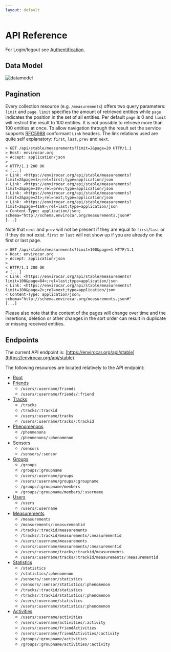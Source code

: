 ```yaml
---
layout: default
---
```

# API Reference
For Login/logout see [Authentification](authentification).

## Data Model
![datamodel][datamodel]

## Pagination

Every collection resource (e.g. `/measurements`) offers two query parameters: `limit` and `page`. `limit` specifies the amount of retrieved entities while `page` indicates the position in the set of all entities. Per default `page` is 0 and `limit` will restrict the result to 100 entities. It is not possible to retrieve more than 100 entities at once. To allow navigation through the result set the service supports [RFC5988][rfc5988] conformant `Link` headers. The link relations used are quite self explanatory: `first`, `last`, `prev` and `next`.

```
> GET /api/stable/measurements?limit=2&page=20 HTTP/1.1
> Host: envirocar.org
> Accept: application/json
> 
< HTTP/1.1 200 OK
< [...]
< Link: <https://envirocar.org/api/stable/measurements?limit=2&page=1>;rel=first;type=application/json
< Link: <https://envirocar.org/api/stable/measurements?limit=2&page=19>;rel=prev;type=application/json
< Link: <https://envirocar.org/api/stable/measurements?limit=2&page=21>;rel=next;type=application/json
< Link: <https://envirocar.org/api/stable/measurements?limit=2&page=4169>;rel=last;type=application/json
< Content-Type: application/json; schema="http://schema.envirocar.org/measurements.json#"
[...]

```

Note that `next` and `prev` will not be present if they are equal to `first`/`last` or if they do not exist. `first` or `last` will not show up if you are already on the first or last page.

```
> GET /api/stable/measurements?limit=100&page=1 HTTP/1.1
> Host: envirocar.org
> Accept: application/json
> 
< HTTP/1.1 200 OK
< [...]
< Link: <https://envirocar.org/api/stable/measurements?limit=100&page=84>;rel=last;type=application/json
< Link: <https://envirocar.org/api/stable/measurements?limit=100&page=2>;rel=next;type=application/json
< Content-Type: application/json; schema="http://schema.envirocar.org/measurements.json#"
[...]
```

Please also note that the content of the pages will change over time and the insertions, deletion or other changes in the sort order can result in duplicate or missing received entities.

## Endpoints

The current API endpoint is: [https://envirocar.org/api/stable](https://envirocar.org/api/stable).

The following resources are located relatively to the API endpoint:

* [Root](root)
* [Friends](friends)
    * `/users/:username/friends`
    * `/users/:username/friends/:friend`
* [Tracks](tracks)
    * `/tracks`
    * `/tracks/:trackid`
    * `/users/:username/tracks`
    * `/users/:username/tracks/:trackid`
* [Phenomenons](phenomenons)
    * `/phenmenons`
    * `/phenmenons/:phenomenon`
* [Sensors](sensors)
    * `/sensors`
    * `/sensors/:sensor`
* [Groups](groups)
    * `/groups`
    * `/groups/:groupname`
    * `/users/:username/groups`
    * `/users/:username/groups/:groupname`
    * `/groups/:groupname/members`
    * `/groups/:groupname/members/:username`
* [Users](users)
    * `/users`
    * `/users/:username`
* [Measurements](measurements)
    * `/measurements`
    * `/measurements/:measurementid`
    * `/tracks/:trackid/measurements`
    * `/tracks/:trackid/measurements/:measurementid`
    * `/users/:username/measurements`
    * `/users/:username/measurements/:measurementid`
    * `/users/:username/tracks/:trackid/measurements`
    * `/users/:username/tracks/:trackid/measurements/:measurementid`
* [Statistics](statistics)
    * `/statistics`
    * `/statistics/:phenomenon`
    * `/sensors/:sensor/statistics`
    * `/sensors/:sensor/statistics/:phenomenon`
    * `/tracks/:trackid/statistics`
    * `/tracks/:trackid/statistics/:phenomenon`
    * `/users/:username/statistics`
    * `/users/:username/statistics/:phenomenon`
* [Activities](activities)
    * `/users/:username/activities`
    * `/users/:username/activities/:activity`
    * `/users/:username/friendActivities`
    * `/users/:username/friendActivities/:activity`
    * `/groups/:groupname/activities`
    * `/groups/:groupname/activities/:activity`

[datamodel]: {{site.url}}/images/datamodel.png "Data model"
[rfc5988]: http://tools.ietf.org/html/rfc5988 "RFC 5988: Web Linking"
